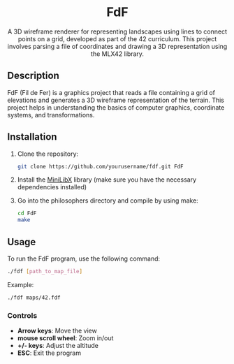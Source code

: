 <div align="center">
  <h1>FdF</h1>
  <p>A 3D wireframe renderer for representing landscapes using lines to connect points on a grid, developed as part of the 42 curriculum. This project involves parsing a file of coordinates and drawing a 3D representation using the MLX42 library.</p>
</div>

## Description

FdF (Fil de Fer) is a graphics project that reads a file containing a grid of elevations and generates a 3D wireframe representation of the terrain. This project helps in understanding the basics of computer graphics, coordinate systems, and transformations.

## Installation

1. Clone the repository:
    ```sh
    git clone https://github.com/yourusername/fdf.git FdF
    ```

2. Install the [MiniLibX](https://github.com/codam-coding-college/MLX42) library (make sure you have the necessary dependencies installed)

3. Go into the philosophers directory and compile by using make:

    ```sh
    cd FdF
    make
    ```

## Usage

To run the FdF program, use the following command:
```sh
./fdf [path_to_map_file]
```
Example:
```sh
./fdf maps/42.fdf
```

### Controls

- **Arrow keys**: Move the view
- **mouse scroll wheel**: Zoom in/out
- **+/- keys**: Adjust the altitude
- **ESC**: Exit the program
